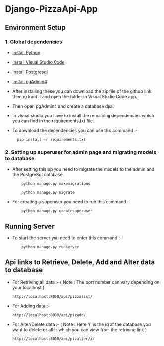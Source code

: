 # Django-PizzaApi-App

## Environment Setup

### 1. Global dependencies

* [Install Python](https://www.python.org/downloads/)
* [Install Visual Studio Code](https://code.visualstudio.com/)
* [Install Postgresql](https://www.postgresql.org/)
* [Install pgAdmin4](https://www.pgadmin.org/download/)


* After installing these you can download the zip file of the github link then extract it and open the folder in Visual Studio Code app. 

* Then open pgAdmin4 and create a database dpa.
* In visual studio you have to install the remaining dependencies which you can find in the requirements.txt file.
* To download the dependencies you can use this command :-
    ```
      pip install -r requirements.txt
    ```
### 2. Setting up superuser for admin page and migrating models to database

* After setting this up you need to migrate the models to the admin and the PostgreSql database.
    ```
        python manage.py makemigrations
    ```
    ```
        python manage.py migrate
    ```
    
* For creating a superuser you need to run this command :-
    ```
        python manage.py createsuperuser
    ```

 
## Running Server

* To start the server you need to enter this command :-
    ```
        python manage.py runserver
    ```
## Api links to Retrieve, Delete, Add and Alter data to database

* For Retriving all data :- ( Note : The port number can vary depending on your localhost )
    ```
    http://localhost:8000/api/pizzalist/
    ```
    
* For Adding data :- 
    ```
    http://localhost:8000/api/pizadd/
    ```
    
* For Alter/Delete data :- ( Note : Here 'i' is the id of the database you want to delete or alter which you can view from the retriving link )
    ```
    http://localhost:8000/api/pizalter/i/
    ```

